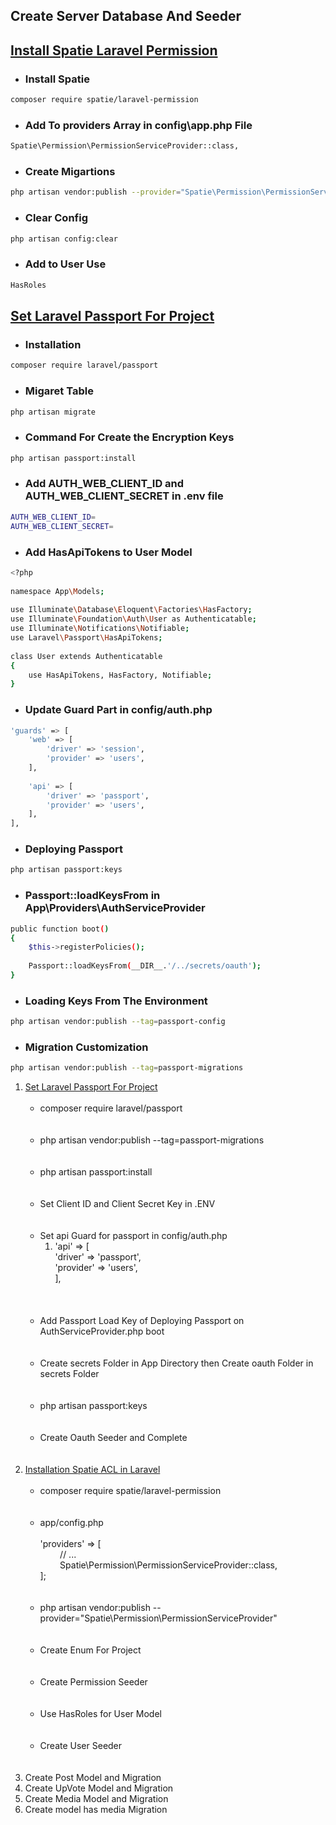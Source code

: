 ## Create Server Database And Seeder

## <a href="https://spatie.be/docs/laravel-permission/v5/installation-laravel">Install Spatie Laravel Permission</a>
- ### Install Spatie
```bash
composer require spatie/laravel-permission
```
- ### Add To providers Array in config\app.php File
```bash
Spatie\Permission\PermissionServiceProvider::class,
```
- ### Create Migartions
```bash
php artisan vendor:publish --provider="Spatie\Permission\PermissionServiceProvider"
```
- ### Clear Config
```bash
php artisan config:clear
```
- ### Add to User Use
```bash
HasRoles
```

## <a href="https://laravel.com/docs/9.x/passport">Set Laravel Passport For Project</a>
- ### Installation
```bash
composer require laravel/passport
```
- ### Migaret Table
```bash
php artisan migrate
```
- ### Command For Create the Encryption Keys
```bash
php artisan passport:install
```
- ### Add AUTH_WEB_CLIENT_ID and AUTH_WEB_CLIENT_SECRET in .env file
```bash
AUTH_WEB_CLIENT_ID=
AUTH_WEB_CLIENT_SECRET=
```
- ### Add HasApiTokens to User Model
```bash
<?php
 
namespace App\Models;
 
use Illuminate\Database\Eloquent\Factories\HasFactory;
use Illuminate\Foundation\Auth\User as Authenticatable;
use Illuminate\Notifications\Notifiable;
use Laravel\Passport\HasApiTokens;
 
class User extends Authenticatable
{
    use HasApiTokens, HasFactory, Notifiable;
}
```

- ### Update Guard Part in config/auth.php
```bash
'guards' => [
    'web' => [
        'driver' => 'session',
        'provider' => 'users',
    ],
 
    'api' => [
        'driver' => 'passport',
        'provider' => 'users',
    ],
],
```

- ### Deploying Passport
```bash
php artisan passport:keys
```

- ### Passport::loadKeysFrom in App\Providers\AuthServiceProvider
```bash
public function boot()
{
    $this->registerPolicies();
 
    Passport::loadKeysFrom(__DIR__.'/../secrets/oauth');
}
```
- ### Loading Keys From The Environment
```bash
php artisan vendor:publish --tag=passport-config
```
- ### Migration Customization
```bash
php artisan vendor:publish --tag=passport-migrations
```

<ol>
        <li>
            <a href="https://laravel.com/docs/9.x/passport">
              Set Laravel Passport For Project
            </a>
            <ul>
                <br><li>
                    composer require laravel/passport
                </li><br>
                <br><li>
                    php artisan vendor:publish --tag=passport-migrations
                </li><br>
                <br><li>
                    php artisan passport:install
                </li><br>
                <br><li>
                    Set Client ID and Client Secret Key in .ENV
                </li><br>
                <br><li>
                    Set api Guard for passport in config/auth.php
                    <br><ol>
                    <li>
                        'api' => [<br>
                             'driver' => 'passport',<br>
                             'provider' => 'users',<br>
                         ],<br>
                    </li>
                    </ol><br>
                </li><br>
                <br><li>
                    Add Passport Load Key of Deploying Passport on AuthServiceProvider.php boot
                </li><br>
                <br><li>
                    Create secrets Folder in App Directory then Create oauth Folder in secrets Folder
                </li><br>
                <br><li>
                    php artisan passport:keys 
                </li><br>
                <br><li>
                    Create Oauth Seeder and Complete 
                </li><br>
            </ul>
        </li><br>
        <li>
            <a href="https://spatie.be/docs/laravel-permission/v5/installation-laravel">
                Installation Spatie ACL in Laravel
            </a>
            <ul>
                <br><li>
                    composer require spatie/laravel-permission
                </li><br>
                <br><li>
                    app/config.php <br><br>
                    'providers' => [<br>
                        &nbsp;&nbsp;&nbsp;&nbsp;&nbsp;&nbsp;&nbsp;&nbsp;// ... <br>
                        &nbsp;&nbsp;&nbsp;&nbsp;&nbsp;&nbsp;&nbsp;&nbsp;Spatie\Permission\PermissionServiceProvider::class,<br>
                    ];
                </li><br>
                <br><li>
                    php artisan vendor:publish --provider="Spatie\Permission\PermissionServiceProvider"
                </li><br>
                <br><li>
                    Create Enum For Project
                </li><br>
                <br><li>
                    Create Permission Seeder
                </li><br>
                <br><li>
                    Use HasRoles for User Model 
                </li><br>
                <br><li>
                    Create User Seeder
                </li><br>
            </ul>
        </li><br>
        <li>
            Create Post Model and Migration
        </li>
        <li>
            Create UpVote Model and Migration
        </li>
        <li>
            Create Media Model and Migration
        </li>
        <li>
            Create model has media Migration
        </li>
    </ol>
